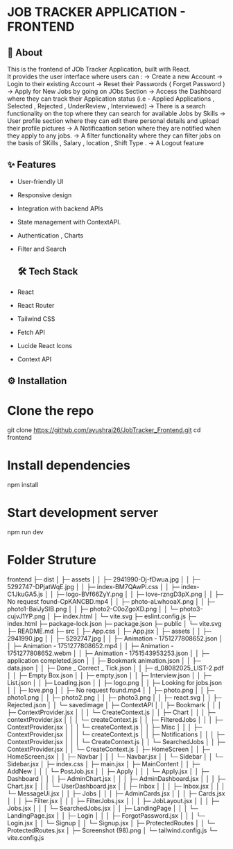 # JOB TRACKER APPLICATION - FRONTEND

## 🚀 About
This is the frontend of JOb Tracker Application, built with React.  
It provides the user interface where users can :
-> Create a new Account
-> Login to their existing Account
-> Reset their Passwords ( Forget Password )
-> Apply for New Jobs by going on JObs Section
-> Access the Dashboard where they can track their Application status (i.e - Applied Applications , Selected , Rejected , UnderReview , Interviewed)
-> There is a search functionality on the top where they can search for available Jobs by Skills
-> User profile section where they can edit there personal details and upload their profile pictures
-> A Notificaation setion where they are notified when they apply to any jobs.
-> A filter functionality where they can filter jobs on the basis of SKills , Salary , location , Shift Type .
-> A Logout feature 

## ✨ Features
- User-friendly UI
- Responsive design
- Integration with backend APIs
- State management with ContextAPI.
- Authentication , Charts
- Filter and Search


  ## 🛠 Tech Stack
- React
- React Router
- Tailwind CSS 
- Fetch API
- Lucide React Icons
- Context API

## ⚙️ Installation

# Clone the repo
git clone https://github.com/ayushrai26/JobTracker_Frontend.git
cd frontend

# Install dependencies
npm install

# Start development server
npm run dev



# Folder Struture 
frontend
   ├─ dist
   │  ├─ assets
   │  │  ├─ 2941990-Dj-fDwua.jpg
   │  │  ├─ 5292747-DPjatWqE.jpg
   │  │  ├─ index-BM7QAwPi.css
   │  │  ├─ index-C1JkuGA5.js
   │  │  ├─ logo-BVf66ZyY.png
   │  │  ├─ love-rzngD3pX.png
   │  │  ├─ No request found-CpKANCBD.mp4
   │  │  ├─ photo-aLwhooaX.png
   │  │  ├─ photo1-BaiJySIB.png
   │  │  ├─ photo2-C0oZgoXD.png
   │  │  └─ photo3-cujvJ1YP.png
   │  ├─ index.html
   │  └─ vite.svg
   ├─ eslint.config.js
   ├─ index.html
   ├─ package-lock.json
   ├─ package.json
   ├─ public
   │  └─ vite.svg
   ├─ README.md
   ├─ src
   │  ├─ App.css
   │  ├─ App.jsx
   │  ├─ assets
   │  │  ├─ 2941990.jpg
   │  │  ├─ 5292747.jpg
   │  │  ├─ Animation - 1751277808652.json
   │  │  ├─ Animation - 1751277808652.mp4
   │  │  ├─ Animation - 1751277808652.webm
   │  │  ├─ Animation - 1751543953253.json
   │  │  ├─ application completed.json
   │  │  ├─ Bookmark animation.json
   │  │  ├─ data.json
   │  │  ├─ Done _ Correct _ Tick.json
   │  │  ├─ d_08082025_LIST-2.pdf
   │  │  ├─ Empty Box.json
   │  │  ├─ empty.json
   │  │  ├─ Interview.json
   │  │  ├─ List.json
   │  │  ├─ Loading.json
   │  │  ├─ logo.png
   │  │  ├─ Looking for jobs.json
   │  │  ├─ love.png
   │  │  ├─ No request found.mp4
   │  │  ├─ photo.png
   │  │  ├─ photo1.png
   │  │  ├─ photo2.png
   │  │  ├─ photo3.png
   │  │  ├─ react.svg
   │  │  ├─ Rejected.json
   │  │  └─ savedimage
   │  ├─ ContextAPI
   │  │  ├─ Bookmark
   │  │  │  ├─ ContextProvider.jsx
   │  │  │  └─ CreateContext.js
   │  │  ├─ Chart
   │  │  │  ├─ contextProvider.jsx
   │  │  │  └─ createContext.js
   │  │  ├─ FilteredJobs
   │  │  │  ├─ ContextProvider.jsx
   │  │  │  └─ createContext.js
   │  │  ├─ Misc
   │  │  │  ├─ ContextProvider.jsx
   │  │  │  └─ createContext.js
   │  │  ├─ Notifications
   │  │  │  ├─ ContextProvider.jsx
   │  │  │  └─ CreateContext.js
   │  │  └─ SearchedJobs
   │  │     ├─ ContextProvider.jsx
   │  │     └─ CreateContext.js
   │  ├─ HomeScreen
   │  │  ├─ HomeScreen.jsx
   │  │  ├─ Navbar
   │  │  │  └─ Navbar.jsx
   │  │  └─ Sidebar
   │  │     └─ Sidebar.jsx
   │  ├─ index.css
   │  ├─ main.jsx
   │  ├─ MainContent
   │  │  ├─ AddNew
   │  │  │  └─ PostJob.jsx
   │  │  ├─ Apply
   │  │  │  └─ Apply.jsx
   │  │  ├─ Dashboard
   │  │  │  ├─ AdminChart.jsx
   │  │  │  ├─ AdminDashboard.jsx
   │  │  │  ├─ Chart.jsx
   │  │  │  └─ UserDashboard.jsx
   │  │  ├─ Inbox
   │  │  │  ├─ Inbox.jsx
   │  │  │  └─ MessageUi.jsx
   │  │  ├─ Jobs
   │  │  │  ├─ AdminCards.jsx
   │  │  │  ├─ Cards.jsx
   │  │  │  ├─ Filter.jsx
   │  │  │  ├─ FilterJobs.jsx
   │  │  │  ├─ JobLayout.jsx
   │  │  │  ├─ Jobs.jsx
   │  │  │  └─ SearchedJobs.jsx
   │  │  ├─ LandingPage
   │  │  │  └─ LandingPage.jsx
   │  │  ├─ Login
   │  │  │  ├─ ForgotPassword.jsx
   │  │  │  └─ Login.jsx
   │  │  └─ Signup
   │  │     └─ Signup.jsx
   │  ├─ ProtectedRoutes
   │  │  └─ ProtectedRoutes.jsx
   │  ├─ Screenshot (98).png
   │  └─ tailwind.config.js
   └─ vite.config.js
 
